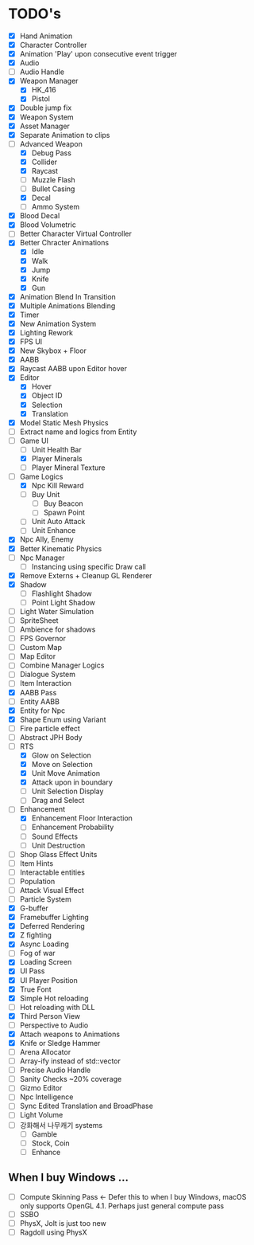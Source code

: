 # TODO's


- [x] Hand Animation  
- [x] Character Controller
- [x] Animation 'Play' upon consecutive event trigger
- [x] Audio  
- [ ] Audio Handle  
- [x] Weapon Manager  
     - [x] HK_416  
     - [x] Pistol  
- [x] Double jump fix  
- [x] Weapon System  
- [x] Asset Manager  
- [x] Separate Animation to clips  
- [ ] Advanced Weapon
     - [x] Debug Pass
     - [x] Collider
     - [x] Raycast
     - [ ] Muzzle Flash
     - [ ] Bullet Casing
     - [x] Decal
     - [ ] Ammo System
- [x] Blood Decal
- [x] Blood Volumetric
- [ ] Better Character Virtual Controller
- [x] Better Chracter Animations
    - [x] Idle
    - [x] Walk
    - [x] Jump
    - [x] Knife
    - [x] Gun
- [x] Animation Blend In Transition
- [x] Multiple Animations Blending
- [x] Timer
- [x] New Animation System
- [x] Lighting Rework
- [x] FPS UI
- [x] New Skybox + Floor
- [x] AABB
- [x] Raycast AABB upon Editor hover
- [x] Editor
    - [x] Hover
    - [x] Object ID
    - [x] Selection
    - [x] Translation
- [x] Model Static Mesh Physics
- [ ] Extract name and logics from Entity 
- [ ] Game UI
    - [ ] Unit Health Bar
    - [x] Player Minerals
    - [ ] Player Mineral Texture
- [ ] Game Logics
    - [x] Npc Kill Reward
    - [ ] Buy Unit
        - [ ] Buy Beacon
        - [ ] Spawn Point
    - [ ] Unit Auto Attack
    - [ ] Unit Enhance
- [x] Npc Ally, Enemy
- [x] Better Kinematic Physics
- [ ] Npc Manager
    - [ ] Instancing using specific Draw call
- [x] Remove Externs + Cleanup GL Renderer
- [x] Shadow
    - [ ] Flashlight Shadow 
    - [ ] Point Light Shadow 
- [ ] Light Water Simulation
- [ ] SpriteSheet
- [ ] Ambience for shadows
- [ ] FPS Governor
- [ ] Custom Map
- [ ] Map Editor
- [ ] Combine Manager Logics
- [ ] Dialogue System
- [ ] Item Interaction
- [x] AABB Pass
- [ ] Entity AABB
- [x] Entity for Npc
- [x] Shape Enum using Variant
- [ ] Fire particle effect
- [ ] Abstract JPH Body
- [ ] RTS
    - [x] Glow on Selection
    - [x] Move on Selection
    - [x] Unit Move Animation
    - [x] Attack upon in boundary
    - [ ] Unit Selection Display
    - [ ] Drag and Select
- [ ] Enhancement
    - [x] Enhancement Floor Interaction
    - [ ] Enhancement Probability
    - [ ] Sound Effects
    - [ ] Unit Destruction
- [ ] Shop Glass Effect Units
- [ ] Item Hints
- [ ] Interactable entities
- [ ] Population
- [ ] Attack Visual Effect
- [ ] Particle System
- [x] G-buffer
- [x] Framebuffer Lighting
- [x] Deferred Rendering
- [x] Z fighting  
- [x] Async Loading
- [ ] Fog of war  
- [x] Loading Screen  
- [x] UI Pass  
- [x] UI Player Position
- [x] True Font
- [x] Simple Hot reloading  
- [ ] Hot reloading with DLL
- [x] Third Person View
- [ ] Perspective to Audio
- [x] Attach weapons to Animations
- [x] Knife or Sledge Hammer
- [ ] Arena Allocator
- [ ] Array-ify instead of std::vector  
- [ ] Precise Audio Handle  
- [ ] Sanity Checks ~20% coverage
- [ ] Gizmo Editor
- [ ] Npc Intelligence
- [ ] Sync Edited Translation and BroadPhase
- [ ] Light Volume
- [ ] 강화해서  나무캐기 systems
    - [ ] Gamble
    - [ ] Stock, Coin
    - [ ] Enhance

## When I buy Windows ...
- [ ] Compute Skinning Pass <- Defer this to when I buy Windows, macOS only supports OpenGL 4.1. Perhaps just general compute pass
- [ ] SSBO
- [ ] PhysX, Jolt is just too new
- [ ] Ragdoll using PhysX
